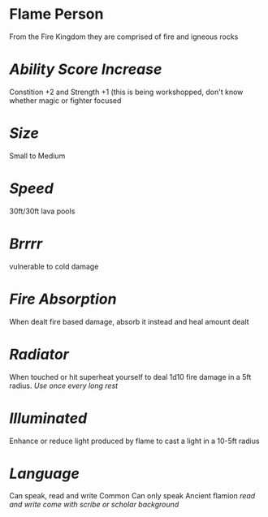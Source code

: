 # Flame Person 
From the Fire Kingdom they are comprised of fire and igneous rocks 
# *Ability Score Increase*
Constition +2 and Strength +1 (this is being workshopped, don't know whether magic or fighter focused
# *Size*
Small to Medium 
# *Speed*
30ft/30ft lava pools
# *Brrrr*
vulnerable to cold damage
# *Fire Absorption*
When dealt fire based damage, absorb it instead and heal amount dealt
# *Radiator*
When touched or hit superheat yourself to deal 1d10 fire damage in a 5ft radius. *Use once every long rest*
# *Illuminated*
Enhance or reduce light produced by flame to cast a light in a 10-5ft radius
# *Language*
Can speak, read and write Common
Can only speak Ancient flamion *read and write come with scribe or scholar background*

